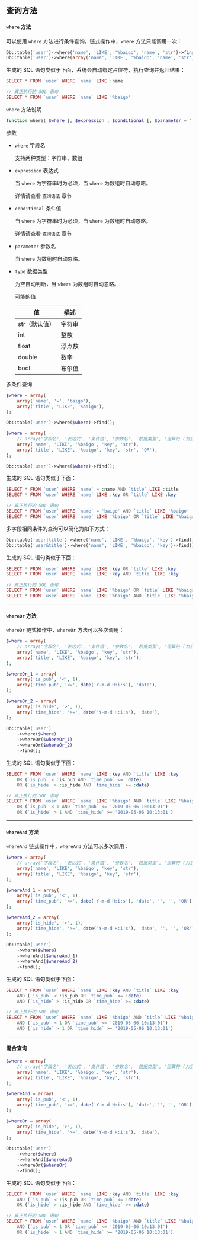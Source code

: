 ## 查询方法

#### `where` 方法

可以使用 `where` 方法进行条件查询，链式操作中，`where` 方法只能调用一次：

``` php
Db::table('user')->where('name', 'LIKE', '%baigo', 'name', 'str')->find();
Db::table('user')->where(array('name', 'LIKE', '%baigo', 'name', 'str'))->find();
```

生成的 SQL 语句类似于下面，系统会自动绑定占位符，执行查询并返回结果：

``` php
SELECT * FROM `user` WHERE `name` LIKE :name

// 真正执行的 SQL 语句
SELECT * FROM `user` WHERE `name` LIKE '%baigo'
```

`where` 方法说明

``` php
function where( $where [, $expression , $conditional [, $parameter = '' [, $type = '']]] )
```

参数

* `where` 字段名

    支持两种类型：字符串、数组

* `expression` 表达式

    当 `where` 为字符串时为必须，当 `where` 为数组时自动忽略。
    
    详情请查看 `查询语法` 章节

* `conditional` 条件值

    当 `where` 为字符串时为必须，当 `where` 为数组时自动忽略。

    详情请查看 `查询语法` 章节

* `parameter` 参数名

    当 `where` 为数组时自动忽略。

* `type` 数据类型

    为空自动判断，当 `where` 为数组时自动忽略。

    可能的值
    
    | 值 | 描述 |
    | - | - |
    | str（默认值） | 字符串 |
    | int | 整数 |
    | float | 浮点数 |
    | double | 数字 |
    | bool | 布尔值 |
       
多条件查询

``` php
$where = array(
    array('name', '=', 'baigo'),
    array('title', 'LIKE', '%baigo'),
);

Db::table('user')->where($where)->find();

$where = array(
    // array('字段名', '表达式', '条件值', '参数名', '数据类型', '运算符 (为空则为 AND)'),
    array('name', 'LIKE', '%baigo', 'key', 'str'),
    array('title', 'LIKE', '%baigo', 'key', 'str', 'OR'),
);

Db::table('user')->where($where)->find();
```

生成的 SQL 语句类似于下面：

``` php
SELECT * FROM `user` WHERE `name` = :name AND `title` LIKE :title
SELECT * FROM `user` WHERE `name` LIKE :key OR `title` LIKE :key

// 真正执行的 SQL 语句
SELECT * FROM `user` WHERE `name` = 'baigo' AND `title` LIKE '%baigo'
SELECT * FROM `user` WHERE `name` LIKE '%baigo' OR `title` LIKE '%baigo'
```

多字段相同条件的查询可以简化为如下方式：

``` php
Db::table('user|title')->where('name', 'LIKE', '%baigo', 'key')->find();
Db::table('user&title')->where('name', 'LIKE', '%baigo', 'key')->find();
```

生成的 SQL 语句类似于下面：

``` php
SELECT * FROM `user` WHERE `name` LIKE :key OR `title` LIKE :key
SELECT * FROM `user` WHERE `name` LIKE :key AND `title` LIKE :key

// 真正执行的 SQL 语句
SELECT * FROM `user` WHERE `name` LIKE '%baigo' OR `title` LIKE '%baigo'
SELECT * FROM `user` WHERE `name` LIKE '%baigo' AND `title` LIKE '%baigo'
```

----------

#### `whereOr` 方法

`whereOr` 链式操作中，`whereOr` 方法可以多次调用：

``` php
$where = array(
    // array('字段名', '表达式', '条件值', '参数名', '数据类型', '运算符 (为空则为 AND)'),
    array('name', 'LIKE', '%baigo', 'key', 'str'),
    array('title', 'LIKE', '%baigo', 'key', 'str'),
);

$whereOr_1 = array(
    array('is_pub', '<', 1),
    array('time_pub', '<=', date('Y-m-d H:i:s'), 'date'),
);

$whereOr_2 = array(
    array('is_hide', '>', 1),
    array('time_hide', '>=', date('Y-m-d H:i:s'), 'date'),
);
    
Db::table('user')
    ->where($where)
    ->whereOr($whereOr_1)
    ->whereOr($whereOr_2)
    ->find();
```

生成的 SQL 语句类似于下面：

``` php
SELECT * FROM `user` WHERE `name` LIKE :key AND `title` LIKE :key 
    OR (`is_pub` < :is_pub AND `time_pub` <= :date) 
    OR (`is_hide` > :is_hide AND `time_hide` >= :date)

// 真正执行的 SQL 语句
SELECT * FROM `user` WHERE `name` LIKE '%baigo' AND `title` LIKE '%baigo' 
    OR (`is_pub` < 1 AND `time_pub` <= '2019-05-06 10:13:01') 
    OR (`is_hide` > 1 AND `time_hide` >= '2019-05-06 10:13:01')
```

----------

#### `whereAnd` 方法

`whereAnd` 链式操作中，`whereAnd` 方法可以多次调用：

``` php
$where = array(
    // array('字段名', '表达式', '条件值', '参数名', '数据类型', '运算符 (为空则为 AND)'),
    array('name', 'LIKE', '%baigo', 'key', 'str'),
    array('title', 'LIKE', '%baigo', 'key', 'str'),
);

$whereAnd_1 = array(
    array('is_pub', '<', 1),
    array('time_pub', '<=', date('Y-m-d H:i:s'), 'date', '', '', 'OR'),
);

$whereAnd_2 = array(
    array('is_hide', '>', 1),
    array('time_hide', '>=', date('Y-m-d H:i:s'), 'date', '', '', 'OR'),
);
    
Db::table('user')
    ->where($where)
    ->whereAnd($whereAnd_1)
    ->whereAnd($whereAnd_2)
    ->find();
```

生成的 SQL 语句类似于下面：

``` php
SELECT * FROM `user` WHERE `name` LIKE :key AND `title` LIKE :key 
    AND (`is_pub` < :is_pub OR `time_pub` <= :date) 
    AND (`is_hide` > :is_hide OR `time_hide` >= :date)

// 真正执行的 SQL 语句
SELECT * FROM `user` WHERE `name` LIKE '%baigo' AND `title` LIKE '%baigo' 
    AND (`is_pub` < 1 OR `time_pub` <= '2019-05-06 10:13:01') 
    AND (`is_hide` > 1 OR `time_hide` >= '2019-05-06 10:13:01')
```

----------

#### 混合查询

``` php
$where = array(
    // array('字段名', '表达式', '条件值', '参数名', '数据类型', '运算符 (为空则为 AND)'),
    array('name', 'LIKE', '%baigo', 'key', 'str'),
    array('title', 'LIKE', '%baigo', 'key', 'str'),
);

$whereAnd = array(
    array('is_pub', '<', 1),
    array('time_pub', '<=', date('Y-m-d H:i:s'), 'date', '', '', 'OR'),
);

$whereOr = array(
    array('is_hide', '>', 1),
    array('time_hide', '>=', date('Y-m-d H:i:s'), 'date'),
);
    
Db::table('user')
    ->where($where)
    ->whereAnd($whereAnd)
    ->whereOr($whereOr)
    ->find();
```

生成的 SQL 语句类似于下面：

``` php
SELECT * FROM `user` WHERE `name` LIKE :key AND `title` LIKE :key 
    AND (`is_pub` < :is_pub OR `time_pub` <= :date) 
    OR (`is_hide` > :is_hide AND `time_hide` >= :date)

// 真正执行的 SQL 语句
SELECT * FROM `user` WHERE `name` LIKE '%baigo' AND `title` LIKE '%baigo' 
    AND (`is_pub` < 1 OR `time_pub` <= '2019-05-06 10:13:01') 
    OR (`is_hide` > 1 AND `time_hide` >= '2019-05-06 10:13:01')
```

